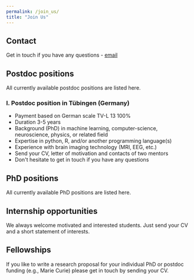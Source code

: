 ```yaml
---
permalink: /join_us/
title: "Join Us"
---
```


## Contact 
Get in touch if you have any questions - [email](mailto:dr.thomas.wolfers@gmail.com)

## Postdoc positions
All currently available postdoc positions are listed here.

### I. Postdoc position in Tübingen (Germany) 
- Payment based on German scale TV-L 13 100%
- Duration 3-5 years
- Background (PhD) in machine learning, computer-science, neuroscience, physics, or related field
- Expertise in python, R, and/or another programming language(s)
- Experience with brain imaging technology (MRI, EEG, etc.)
- Send your CV, letter of motivation and contacts of two mentors
- Don't hesitate to get in touch if you have any questions

## PhD positions
All currently available PhD positions are listed here.

## Internship opportunities
We always welcome motivated and interested students. Just send your CV and a short statement of interests.

## Fellowships
If you like to write a research proposal for your individual PhD or postdoc funding (e.g., Marie Curie) please get in touch by sending your CV.

